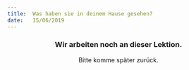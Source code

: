 ```yaml
---
title:  Was haben sie in deinem Hause gesehen?
date:   15/06/2019
---
```


### <center>Wir arbeiten noch an dieser Lektion.</center>
<center>Bitte komme später zurück.</center>
